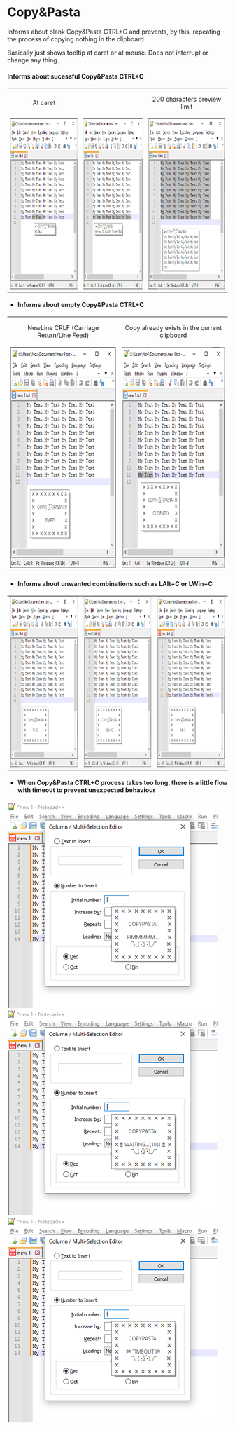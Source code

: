 # Copy&Pasta
Informs about blank Copy&Pasta CTRL+C and prevents, by this, repeating the process of copying nothing in the clipboard

Basically just shows tooltip at caret or at mouse. Does not interrupt or change any thing.

#### Informs about sucessful Copy&Pasta CTRL+C
<table style="border: 0 !important;">
  <tr style="border: 0 !important;">
   <td style="border: 0 !important;"><p align="center">At caret</p></td>
   <td></td>
   <td style="border: 0 !important;"><p align="center">200 characters preview limit</p></td>
  </tr>
  <tr style="border: 0 !important;">
   <td style="border: 0 !important;"><img loading="lazy" src="./_resources/images/1.png" alt="1 png" width=300 height=389  /></td>
   <td style="border: 0 !important;"><img loading="lazy" src="./_resources/images/2.png" alt="2 png" width=300 height=389  /></td>
   <td style="border: 0 !important;"><img loading="lazy" src="./_resources/images/3.png" alt="3 png" width=300 height=389  /></td>
  </tr>
 </table>
 
- #### Informs about empty Copy&Pasta CTRL+C
<table style="border: 0 !important;">
  <tr style="border: 0 !important;">
   <td style="border: 0 !important;"><p align="center">NewLine CRLF (Carriage Return/Line Feed)</p></td>
   <td style="border: 0 !important;"><p align="center">Copy already exists in the current clipboard</p></td>
  </tr>
  <tr style="border: 0 !important;">
   <td style="border: 0 !important;"><img loading="lazy" src="./_resources/images/4.png" alt="4 png" width=388 height=504  /></td>
   <td style="border: 0 !important;"><img loading="lazy" src="./_resources/images/8.png" alt="8 png" width=388 height=504  /></td>
  </tr>
 </table>
 

- #### Informs about unwanted combinations such as LAlt+C or LWin+C
<table style="border: 0 !important;">
  <tr style="border: 0 !important;">
   <td style="border: 0 !important;"><img loading="lazy" src="./_resources/images/5.png" alt="5 png" width=300 height=389  /></td>
   <td style="border: 0 !important;"><img loading="lazy" src="./_resources/images/6.png" alt="6 png" width=300 height=389  /></td>
   <td style="border: 0 !important;"><img loading="lazy" src="./_resources/images/7.png" alt="7 png" width=300 height=389  /></td>
  </tr>
 </table>
 
- #### When Copy&Pasta CTRL+C process takes too long, there is a little flow with timeout to prevent unexpected behaviour
<img loading="lazy" src="./_resources/images/9.png" alt="9 png" />
<img loading="lazy" src="./_resources/images/10.png" alt="10 png" />
<img loading="lazy" src="./_resources/images/11.png" alt="11 png" />
